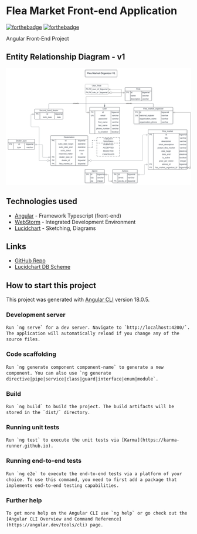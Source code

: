 # Flea Market Front-end Application

[![forthebadge](http://forthebadge.com/images/badges/built-with-love.svg)](http://forthebadge.com)
[![forthebadge](https://forthebadge.com/images/badges/powered-by-coffee.svg)](https://forthebadge.com)


Angular Front-End Project

## Entity Relationship Diagram - v1

![ERD](/public/docs/diagrams/flea_market_organizer.svg)

## Technologies used

* [Angular](https://angular.dev/) - Framework Typescript (front-end)
* [WebStorm](https://www.jetbrains.com/idea/) - Integrated Development Environment
* [Lucidchart](https://www.lucidchart.com/) - Sketching, Diagrams

## Links

* [GitHub Repo](https://github.com/keivy-git/tftic-labo-solo-front)
* [Lucidchart DB Scheme](https://lucid.app/lucidchart/1e46af63-bf36-4c3a-9403-d64a0de8f505/edit?viewport_loc=-2004%2C-3%2C2466%2C1196%2C0_0&invitationId=inv_47d2c717-0833-4a51-9e90-6f9bcc81a03e)



## How to start this project

This project was generated with [Angular CLI](https://github.com/angular/angular-cli) version 18.0.5.

### Development server
```
Run `ng serve` for a dev server. Navigate to `http://localhost:4200/`. The application will automatically reload if you change any of the source files.
```
### Code scaffolding
```
Run `ng generate component component-name` to generate a new component. You can also use `ng generate directive|pipe|service|class|guard|interface|enum|module`.
```
### Build
```
Run `ng build` to build the project. The build artifacts will be stored in the `dist/` directory.
```
### Running unit tests
```
Run `ng test` to execute the unit tests via [Karma](https://karma-runner.github.io).
```
### Running end-to-end tests
```
Run `ng e2e` to execute the end-to-end tests via a platform of your choice. To use this command, you need to first add a package that implements end-to-end testing capabilities.
```
### Further help
```
To get more help on the Angular CLI use `ng help` or go check out the [Angular CLI Overview and Command Reference](https://angular.dev/tools/cli) page.
```
